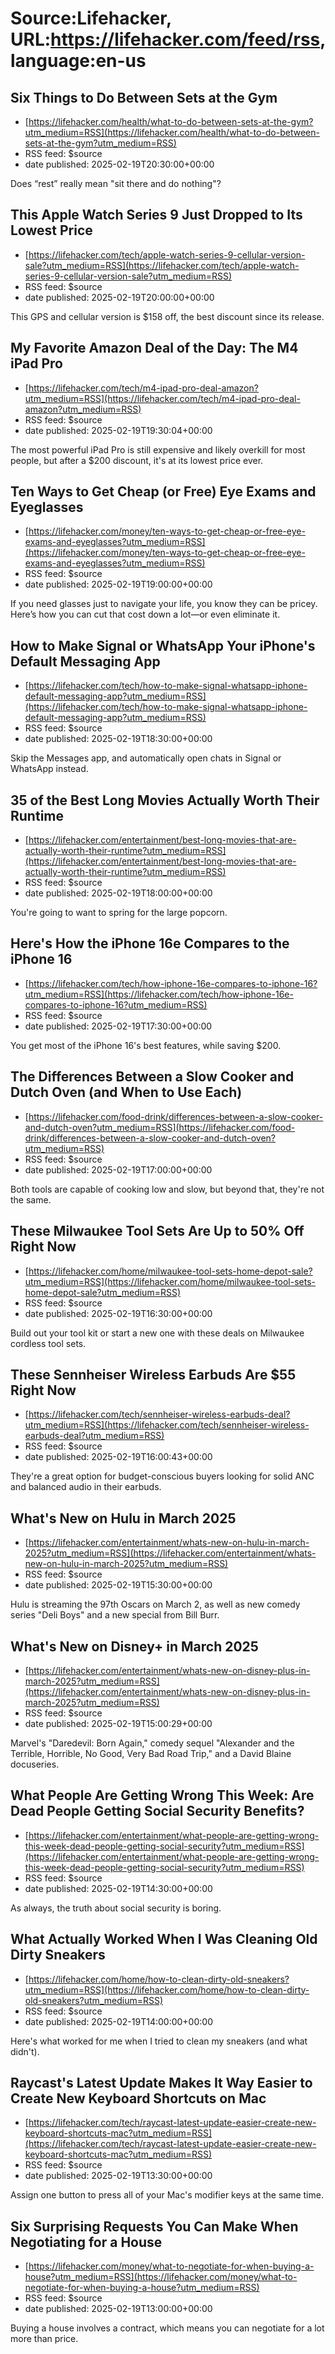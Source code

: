 # Source:Lifehacker, URL:https://lifehacker.com/feed/rss, language:en-us

## Six Things to Do Between Sets at the Gym
 - [https://lifehacker.com/health/what-to-do-between-sets-at-the-gym?utm_medium=RSS](https://lifehacker.com/health/what-to-do-between-sets-at-the-gym?utm_medium=RSS)
 - RSS feed: $source
 - date published: 2025-02-19T20:30:00+00:00

Does “rest” really mean "sit there and do nothing"?

## This Apple Watch Series 9 Just Dropped to Its Lowest Price
 - [https://lifehacker.com/tech/apple-watch-series-9-cellular-version-sale?utm_medium=RSS](https://lifehacker.com/tech/apple-watch-series-9-cellular-version-sale?utm_medium=RSS)
 - RSS feed: $source
 - date published: 2025-02-19T20:00:00+00:00

This GPS and cellular version is $158 off, the best discount since its release.

## My Favorite Amazon Deal of the Day: The M4 iPad Pro
 - [https://lifehacker.com/tech/m4-ipad-pro-deal-amazon?utm_medium=RSS](https://lifehacker.com/tech/m4-ipad-pro-deal-amazon?utm_medium=RSS)
 - RSS feed: $source
 - date published: 2025-02-19T19:30:04+00:00

The most powerful iPad Pro is still expensive and likely overkill for most people, but after a $200 discount, it's at its lowest price ever.

## Ten Ways to Get Cheap (or Free) Eye Exams and Eyeglasses
 - [https://lifehacker.com/money/ten-ways-to-get-cheap-or-free-eye-exams-and-eyeglasses?utm_medium=RSS](https://lifehacker.com/money/ten-ways-to-get-cheap-or-free-eye-exams-and-eyeglasses?utm_medium=RSS)
 - RSS feed: $source
 - date published: 2025-02-19T19:00:00+00:00

If you need glasses just to navigate your life, you know they can be pricey. Here’s how you can cut that cost down a lot—or even eliminate it.

## How to Make Signal or WhatsApp Your iPhone's Default Messaging App
 - [https://lifehacker.com/tech/how-to-make-signal-whatsapp-iphone-default-messaging-app?utm_medium=RSS](https://lifehacker.com/tech/how-to-make-signal-whatsapp-iphone-default-messaging-app?utm_medium=RSS)
 - RSS feed: $source
 - date published: 2025-02-19T18:30:00+00:00

Skip the Messages app, and automatically open chats in Signal or WhatsApp instead.

## 35 of the Best Long Movies Actually Worth Their Runtime
 - [https://lifehacker.com/entertainment/best-long-movies-that-are-actually-worth-their-runtime?utm_medium=RSS](https://lifehacker.com/entertainment/best-long-movies-that-are-actually-worth-their-runtime?utm_medium=RSS)
 - RSS feed: $source
 - date published: 2025-02-19T18:00:00+00:00

You're going to want to spring for the large popcorn.

## Here's How the iPhone 16e Compares to the iPhone 16
 - [https://lifehacker.com/tech/how-iphone-16e-compares-to-iphone-16?utm_medium=RSS](https://lifehacker.com/tech/how-iphone-16e-compares-to-iphone-16?utm_medium=RSS)
 - RSS feed: $source
 - date published: 2025-02-19T17:30:00+00:00

You get most of the iPhone 16's best features, while saving $200.

## The Differences Between a Slow Cooker and Dutch Oven (and When to Use Each)
 - [https://lifehacker.com/food-drink/differences-between-a-slow-cooker-and-dutch-oven?utm_medium=RSS](https://lifehacker.com/food-drink/differences-between-a-slow-cooker-and-dutch-oven?utm_medium=RSS)
 - RSS feed: $source
 - date published: 2025-02-19T17:00:00+00:00

Both tools are capable of cooking low and slow, but beyond that, they're not the same.

## These Milwaukee Tool Sets Are Up to 50% Off Right Now
 - [https://lifehacker.com/home/milwaukee-tool-sets-home-depot-sale?utm_medium=RSS](https://lifehacker.com/home/milwaukee-tool-sets-home-depot-sale?utm_medium=RSS)
 - RSS feed: $source
 - date published: 2025-02-19T16:30:00+00:00

Build out your tool kit or start a new one with these deals on Milwaukee cordless tool sets.

## These Sennheiser Wireless Earbuds Are $55 Right Now
 - [https://lifehacker.com/tech/sennheiser-wireless-earbuds-deal?utm_medium=RSS](https://lifehacker.com/tech/sennheiser-wireless-earbuds-deal?utm_medium=RSS)
 - RSS feed: $source
 - date published: 2025-02-19T16:00:43+00:00

They're a great option for budget-conscious buyers looking for solid ANC and balanced audio in their earbuds.

## What's New on Hulu in March 2025
 - [https://lifehacker.com/entertainment/whats-new-on-hulu-in-march-2025?utm_medium=RSS](https://lifehacker.com/entertainment/whats-new-on-hulu-in-march-2025?utm_medium=RSS)
 - RSS feed: $source
 - date published: 2025-02-19T15:30:00+00:00

Hulu is streaming the 97th Oscars on March 2, as well as new comedy series "Deli Boys" and a new special from Bill Burr.

## What's New on Disney+ in March 2025
 - [https://lifehacker.com/entertainment/whats-new-on-disney-plus-in-march-2025?utm_medium=RSS](https://lifehacker.com/entertainment/whats-new-on-disney-plus-in-march-2025?utm_medium=RSS)
 - RSS feed: $source
 - date published: 2025-02-19T15:00:29+00:00

Marvel's "Daredevil: Born Again," comedy sequel "Alexander and the Terrible, Horrible, No Good, Very Bad Road Trip," and a David Blaine docuseries.

## What People Are Getting Wrong This Week: Are Dead People Getting Social Security Benefits?
 - [https://lifehacker.com/entertainment/what-people-are-getting-wrong-this-week-dead-people-getting-social-security?utm_medium=RSS](https://lifehacker.com/entertainment/what-people-are-getting-wrong-this-week-dead-people-getting-social-security?utm_medium=RSS)
 - RSS feed: $source
 - date published: 2025-02-19T14:30:00+00:00

As always, the truth about social security is boring.

## What Actually Worked When I Was Cleaning Old Dirty Sneakers
 - [https://lifehacker.com/home/how-to-clean-dirty-old-sneakers?utm_medium=RSS](https://lifehacker.com/home/how-to-clean-dirty-old-sneakers?utm_medium=RSS)
 - RSS feed: $source
 - date published: 2025-02-19T14:00:00+00:00

Here's what worked for me when I tried to clean my sneakers (and what didn't).

## Raycast's Latest Update Makes It Way Easier to Create New Keyboard Shortcuts on Mac
 - [https://lifehacker.com/tech/raycast-latest-update-easier-create-new-keyboard-shortcuts-mac?utm_medium=RSS](https://lifehacker.com/tech/raycast-latest-update-easier-create-new-keyboard-shortcuts-mac?utm_medium=RSS)
 - RSS feed: $source
 - date published: 2025-02-19T13:30:00+00:00

Assign one button to press all of your Mac's modifier keys at the same time.

## Six Surprising Requests You Can Make When Negotiating for a House
 - [https://lifehacker.com/money/what-to-negotiate-for-when-buying-a-house?utm_medium=RSS](https://lifehacker.com/money/what-to-negotiate-for-when-buying-a-house?utm_medium=RSS)
 - RSS feed: $source
 - date published: 2025-02-19T13:00:00+00:00

Buying a house involves a contract, which means you can negotiate for a lot more than price.

